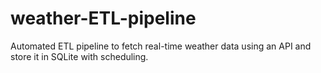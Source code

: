 # weather-ETL-pipeline
Automated ETL pipeline to fetch real-time weather data using an API and store it in SQLite with scheduling.

